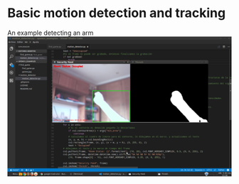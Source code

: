 # Basic motion detection and tracking

An example detecting an arm
![python and opencv](screenshots/motion_detect.png "python and opencv")
